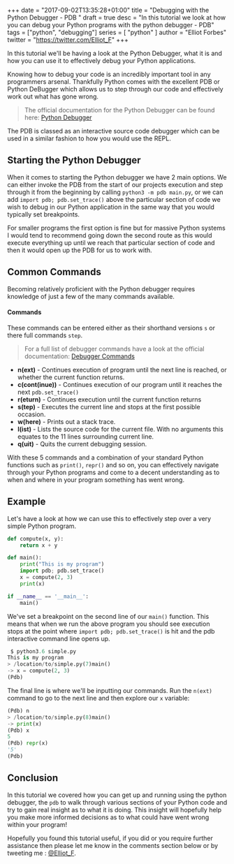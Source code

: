 +++
date = "2017-09-02T13:35:28+01:00"
title = "Debugging with the Python Debugger - PDB "
draft = true
desc = "In this tutorial we look at how you can debug your Python programs with the python debugger - PDB"
tags = ["python", "debugging"]
series = [ "python" ]
author = "Elliot Forbes"
twitter = "https://twitter.com/Elliot_F"
+++

In this tutorial we'll be having a look at the Python Debugger, what it is and how you can use it to effectively debug your Python applications. 

Knowing how to debug your code is an incredibly important tool in any programmers arsenal. Thankfully Python comes with the excellent PDB or Python DeBugger which allows us to step through our code and effectively work out what has gone wrong. 

> The official documentation for the Python Debugger can be found here: [Python Debugger](https://docs.python.org/3.6/library/pdb.html)

The PDB is classed as an interactive source code debugger which can be used in a similar fashion to how you would use the REPL. 

## Starting the Python Debugger

When it comes to starting the Python debugger we have 2 main options. We can either invoke the PDB from the start of our projects execution and step through it from the beginning by calling `python3 -m pdb main.py`, or we can add `import pdb; pdb.set_trace()` above the particular section of code we wish to debug in our Python application in the same way that you would typically set breakpoints. 

For smaller programs the first option is fine but for massive Python systems I would tend to recommend going down the second route as this would execute everything up until we reach that particular section of code and then it would open up the PDB for us to work with.

## Common Commands

Becoming relatively proficient with the Python debugger requires knowledge of just a few of the many commands available. 

#### Commands

These commands can be entered either as their shorthand versions `s` or there full commands `step`.

> For a full list of debugger commands have a look at the official documentation: [Debugger Commands](https://docs.python.org/3.6/library/pdb.html#debugger-commands)

* **n(ext)** - Continues execution of program until the next line is reached, or whether the current function returns. 
* **c(cont(inue))** - Continues execution of our program until it reaches the next `pdb.set_trace()`
* **r(eturn)** - Continues execution until the current function returns
* **s(tep)** - Executes the current line and stops at the first possible occasion.
* **w(here)** - Prints out a stack trace.
* **l(ist)** - Lists the source code for the current file. With no arguments this equates to the 11 lines surrounding current line. 
* **q(uit)** - Quits the current debugging session.

With these 5 commands and a combination of your standard Python functions such as `print()`, `repr()` and so on, you can effectively navigate through your Python programs and come to a decent understanding as to when and where in your program something has went wrong. 

## Example

Let's have a look at how we can use this to effectively step over a very simple Python program.

```python
def compute(x, y):
    return x + y

def main():
    print("This is my program")
    import pdb; pdb.set_trace()
    x = compute(2, 3)
    print(x)

if __name__ == '__main__':
    main()
```

We've set a breakpoint on the second line of our `main()` function. This means that when we run the above program you should see execution stops at the point where `import pdb; pdb.set_trace()` is hit and the pdb interactive command line opens up. 

```py
 $ python3.6 simple.py
This is my program
> /location/to/simple.py(7)main()
-> x = compute(2, 3)
(Pdb) 
```

The final line is where we'll be inputting our commands. Run the `n(ext)` command to go to the next line and then explore our `x` variable:

```py
(Pdb) n
> /location/to/simple.py(8)main()
-> print(x)
(Pdb) x
5
(Pdb) repr(x)
'5'
(Pdb)
```

## Conclusion

In this tutorial we covered how you can get up and running using the python debugger, the `pdb` to walk through various sections of your Python code and try to gain real insight as to what it is doing. This insight will hopefully help you make more informed decisions as to what could have went wrong within your program!

Hopefully you found this tutorial useful, if you did or you require further assistance then please let me know in the comments section below or by tweeting me : [@Elliot_F](https://twitter.com/elliot_f).